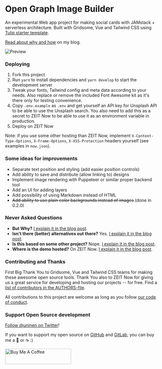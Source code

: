 # Open Graph Image Builder

An experimental Web app project for making social cards with JAMstack + serverless architecture. Built with Gridsome, Vue and Tailwind CSS using [Tulip starter template](https://github.com/Uninen/gridsome-starter-tulip).

[Read about why and how](https://hoyci.unessa.net/2020/01/og-image-builder-part-1/) on my blog.

![Preview](./static/img/social-preview.jpg)

### Deploying

1. Fork this project
1. Run `yarn` to install dependencies and `yarn develop` to start the development server
1. Tweak your fonts, Tailwind config and meta data according to your needs. Also replace or remove the included Font Awesome kit as it's there only for testing convenience.
1. Copy `.env.example` as `.env` and get yourself an API key for Unsplash API to be able to use the Unsplash search. You also need to add this as a secret to ZEIT Now to be able to use it as an environment variable in production.
1. Deploy on ZEIT Now

Note: if you use some other hosting than ZEIT Now, implement `X-Content-Type-Options`, `X-Frame-Options`, `X-XSS-Protection` headers yourself (see examples in `now.json`).

### Some ideas for improvements

- Separate text position and styling (add easier position controls)
- Add ability to save and distribute (allow linking to) designs
- Implement image rendering with Puppeteer or similar proper backend tool
- Add an UI for adding layers
- Add possibility of using Markdown instead of HTML
- ~~Add ability to use plain color backgrounds instead of images~~ (done in 0.2.0)

### Never Asked Questions

- **But Why?** [I explain it in the blog post](https://hoyci.unessa.net/2020/01/og-image-builder-part-1/).
- **Isn't there (better) alternatives out there?** Yes. [I explain it in the blog post](https://hoyci.unessa.net/2020/01/og-image-builder-part-1/).
- **Is this based on some other project?** Nope. [I explain it in the blog post](https://hoyci.unessa.net/2020/01/og-image-builder-part-1/).
- **Where is the demo hosted?** On ZEIT Now. [I explain it in the blog post](https://hoyci.unessa.net/2020/01/og-image-builder-part-1/).

### Contributing and Thanks

First Big Thank You to Gridsome, Vue and Tailwind CSS teams for making these awesome open source tools. Thank You also to ZEIT Now for giving us a great service for developing and hosting our projects -- for free. Find a [list of contributors in the AUTHORS-file](./AUTHORS.md).

All contributions to this project are welcome as long as you follow [our code of conduct](CODE_OF_CONDUCT.md).

### Support Open Source development

[Follow @uninen on Twitter](https://twitter.com/uninen)!

If you want to support my open source on [GitHub](https://github.com/Uninen) and [GitLab](https://gitlab.com/uninen), you can buy me a 🍺 or ☕️ :)

<a href="https://www.buymeacoffee.com/Uninen" target="_blank"><img src="https://cdn.buymeacoffee.com/buttons/default-orange.png" alt="Buy Me A Coffee" style="height: 51px !important;width: 217px !important;" ></a>
